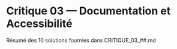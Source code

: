 # Critique 03 — Documentation et Accessibilité
Résumé des 10 solutions fournies dans CRITIQUE_03_##.md
